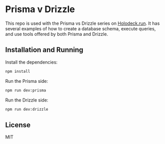 # Prisma v Drizzle

This repo is used with the Prisma vs Drizzle series on [Holodeck.run](https://holodeck.run). It has several examples of how to create a database schema, execute queries, and use tools offered by both Prisma and Drizzle.

## Installation and Running

Install the dependencies:

```bash
npm install
```

Run the Prisma side:

```bash
npm run dev:prisma
```

Run the Drizzle side:

```bash
npm run dev:drizzle
```

## License

MIT
